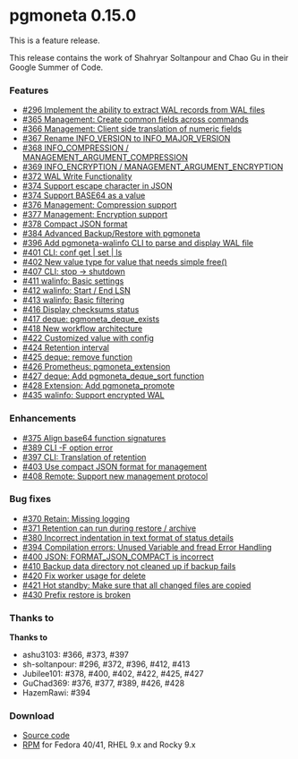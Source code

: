# pgmoneta 0.15.0

This is a feature release.

This release contains the work of Shahryar Soltanpour and Chao Gu in their Google Summer of Code.

### Features

* [#296 Implement the ability to extract WAL records from WAL files](https://github.com/pgmoneta/pgmoneta/issues/296)
* [#365 Management: Create common fields across commands](https://github.com/pgmoneta/pgmoneta/issues/365)
* [#366 Management: Client side translation of numeric fields](https://github.com/pgmoneta/pgmoneta/issues/366)
* [#367 Rename INFO_VERSION to INFO_MAJOR_VERSION](https://github.com/pgmoneta/pgmoneta/issues/367)
* [#368 INFO_COMPRESSION / MANAGEMENT_ARGUMENT_COMPRESSION](https://github.com/pgmoneta/pgmoneta/issues/368)
* [#369 INFO_ENCRYPTION / MANAGEMENT_ARGUMENT_ENCRYPTION](https://github.com/pgmoneta/pgmoneta/issues/369)
* [#372 WAL Write Functionality](https://github.com/pgmoneta/pgmoneta/issues/372)
* [#374 Support escape character in JSON](https://github.com/pgmoneta/pgmoneta/issues/373)
* [#374 Support BASE64 as a value](https://github.com/pgmoneta/pgmoneta/issues/374)
* [#376 Management: Compression support](https://github.com/pgmoneta/pgmoneta/issues/376)
* [#377 Management: Encryption support](https://github.com/pgmoneta/pgmoneta/issues/377)
* [#378 Compact JSON format](https://github.com/pgmoneta/pgmoneta/issues/378)
* [#384 Advanced Backup/Restore with pgmoneta](https://github.com/pgmoneta/pgmoneta/issues/384)
* [#396 Add pgmoneta-walinfo CLI to parse and display WAL file](https://github.com/pgmoneta/pgmoneta/issues/396)
* [#401 CLI: conf get | set | ls](https://github.com/pgmoneta/pgmoneta/issues/401)
* [#402 New value type for value that needs simple free()](https://github.com/pgmoneta/pgmoneta/issues/402)
* [#407 CLI: stop -> shutdown](https://github.com/pgmoneta/pgmoneta/issues/407)
* [#411 walinfo: Basic settings](https://github.com/pgmoneta/pgmoneta/issues/411)
* [#412 walinfo: Start / End LSN](https://github.com/pgmoneta/pgmoneta/issues/412)
* [#413 walinfo: Basic filtering](https://github.com/pgmoneta/pgmoneta/issues/413)
* [#416 Display checksums status](https://github.com/pgmoneta/pgmoneta/issues/416)
* [#417 deque: pgmoneta_deque_exists](https://github.com/pgmoneta/pgmoneta/issues/417)
* [#418 New workflow architecture](https://github.com/pgmoneta/pgmoneta/issues/418)
* [#422 Customized value with config](https://github.com/pgmoneta/pgmoneta/issues/422)
* [#424 Retention interval](https://github.com/pgmoneta/pgmoneta/issues/424)
* [#425 deque: remove function](https://github.com/pgmoneta/pgmoneta/issues/425)
* [#426 Prometheus: pgmoneta_extension](https://github.com/pgmoneta/pgmoneta/issues/426)
* [#427 deque: Add pgmoneta_deque_sort function](https://github.com/pgmoneta/pgmoneta/issues/427)
* [#428 Extension: Add pgmoneta_promote](https://github.com/pgmoneta/pgmoneta/issues/428)
* [#435 walinfo: Support encrypted WAL](https://github.com/pgmoneta/pgmoneta/issues/435)

### Enhancements

* [#375 Align base64 function signatures](https://github.com/pgmoneta/pgmoneta/issues/375)
* [#389 CLI -F option error](https://github.com/pgmoneta/pgmoneta/issues/389)
* [#397 CLI: Translation of retention](https://github.com/pgmoneta/pgmoneta/issues/397)
* [#403 Use compact JSON format for management](https://github.com/pgmoneta/pgmoneta/issues/403)
* [#408 Remote: Support new management protocol](https://github.com/pgmoneta/pgmoneta/issues/408)

### Bug fixes

* [#370 Retain: Missing logging](https://github.com/pgmoneta/pgmoneta/issues/370)
* [#371 Retention can run during restore / archive](https://github.com/pgmoneta/pgmoneta/issues/371)
* [#380 Incorrect indentation in text format of status details](https://github.com/pgmoneta/pgmoneta/issues/380)
* [#394 Compilation errors: Unused Variable and fread Error Handling](https://github.com/pgmoneta/pgmoneta/issues/394)
* [#400 JSON: FORMAT_JSON_COMPACT is incorrect](https://github.com/pgmoneta/pgmoneta/issues/400)
* [#410 Backup data directory not cleaned up if backup fails](https://github.com/pgmoneta/pgmoneta/issues/410)
* [#420 Fix worker usage for delete](https://github.com/pgmoneta/pgmoneta/issues/420)
* [#421 Hot standby: Make sure that all changed files are copied](https://github.com/pgmoneta/pgmoneta/issues/421)
* [#430 Prefix restore is broken](https://github.com/pgmoneta/pgmoneta/issues/430)

### Thanks to

__Thanks to__

* ashu3103: #366, #373, #397
* sh-soltanpour: #296, #372, #396, #412, #413
* Jubilee101: #378, #400, #402, #422, #425, #427
* GuChad369: #376, #377, #389, #426, #428
* HazemRawi: #394

### Download

* [Source code](https://github.com/pgmoneta/pgmoneta/releases/download/0.15.0/pgmoneta-0.15.0.tar.gz)
* [RPM](https://yum.postgresql.org) for Fedora 40/41, RHEL 9.x and Rocky 9.x
